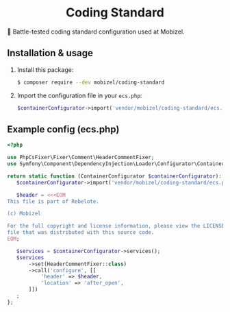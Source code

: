 <h1 align="center">
    Coding Standard
</h1>

:1st_place_medal: Battle-tested coding standard configuration used at Mobizel.

Installation & usage
--------------------

1. Install this package:

    ```bash
    $ composer require --dev mobizel/coding-standard
    ```

2. Import the configuration file in your `ecs.php`:

    ```php
    $containerConfigurator->import('vendor/mobizel/coding-standard/ecs.php');
    ```

Example config (ecs.php)
------------------------

 ```php
<?php

use PhpCsFixer\Fixer\Comment\HeaderCommentFixer;
use Symfony\Component\DependencyInjection\Loader\Configurator\ContainerConfigurator;

return static function (ContainerConfigurator $containerConfigurator): void {
    $containerConfigurator->import('vendor/mobizel/coding-standard/ecs.php');

    $header = <<<EOM
This file is part of Rebelote.

(c) Mobizel

For the full copyright and license information, please view the LICENSE
file that was distributed with this source code.
EOM;

    $services = $containerConfigurator->services();
    $services
        ->set(HeaderCommentFixer::class)
        ->call('configure', [[
            'header' => $header,
            'location' => 'after_open',
        ]])
    ; 
};
 ```
